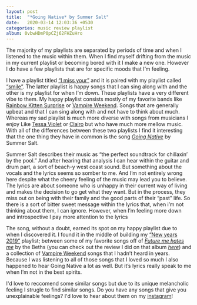 ```yaml
---
layout: post
title:  "*Going Native* by Summer Salt"
date:   2020-03-14 12:03:36 +0530
categories: music review playlist
album: 0vbwHDmP0pCZj62FHZuHro
---
```


The majority of my playlists are separated by periods of time and when I listened to the music within them. When I find myself drifting from the music in my current playlist or becoming bored with it I make a new one. However I do have a few playlists that are for specific moods that I’m feeling. 

I have a playlist titled [“I miss your”](https://open.spotify.com/playlist/1rrJRC9qC5t7YPIcAjd7Dp) and it is paired with my playlist called [“smile”](https://open.spotify.com/playlist/15CVehcQFJTyKOacaIagrX). The latter playlist is happy songs that I can sing along with and the other is my playlist for when I’m down. These playlists have a very different vibe to them. My happy playlist consists mostly of my favorite bands like [Rainbow Kitten Surprise](https://open.spotify.com/artist/4hz8tIajF2INpgM0qzPJz2) or [Vampire Weekend](https://open.spotify.com/artist/5BvJzeQpmsdsFp4HGUYUEx). Songs that are generally upbeat and that I can sing along with and not have to think about much. Whereas my sad playlist is much more diverse with songs from musicians I enjoy Like [Tessa Violet](https://open.spotify.com/artist/5DD5GZd4ElmQTy9NleMvKJ) or [Clairo](https://open.spotify.com/artist/3l0CmX0FuQjFxr8SK7Vqag) but who have much more mellow music. With all of the differences between these two playlists I find it interesting that the one thing they have in common is the song [*Going Native*](https://open.spotify.com/track/0vbwHDmP0pCZj62FHZuHro) by Summer Salt. 

Summer Salt describes their music as “the perfect soundtrack for chillaxin’ by the pool.” And after hearing that analysis I can hear within the guitar and drum part, a sort of beach-y west coast sound. But something about the vocals and the lyrics seems so somber to me. And I’m not entirely wrong here despite what the cheery feeling of the music may lead you to believe. The lyrics are about someone who is unhappy in their current way of living and makes the decision to go get what they want. But in the process, they miss out on being with their family and the good parts of their “past” life. So there is a sort of bitter sweet message within the lyrics that, when i’m not thinking about them, I can ignore. However, when I’m feeling more down and introspective I pay more attention to the lyrics

The song, without a doubt, earned its spot on my happy playlist due to when I discovered it. I found it in the middle of building my [“New years 2019”](https://open.spotify.com/playlist/14mQ37iLu84XdIytBoBP6s) playlist; between some of my favorite songs off of [*Future me hates me*](https://open.spotify.com/album/4xG41eVnTuDK6uMmcksQ9B) by the Beths (you can check out the review I did on that album [*here*](https://catgrenier.com/music/review/indie/2019/06/30/future-me-hates-me.html)) and a collection of [Vampire Weekend](https://open.spotify.com/artist/5BvJzeQpmsdsFp4HGUYUEx) songs that I hadn’t heard in years. Because I was listening to all of those songs that I loved so much I also happened to hear Going Native a lot as well. But it’s lyrics really speak to me when I’m not in the best spirits.

I'd love to reccomend some similar songs but due to its unique melancholic feeling I strugle to find similar songs. Do you have any songs that give you unexplainable feelings? I'd love to hear about them on my [instagram](https://www.instagram.com/catherine.wav/)!
